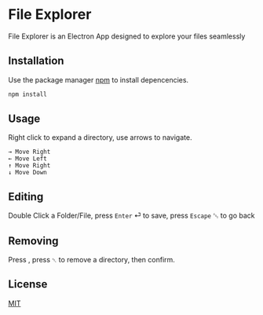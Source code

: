 # File Explorer

File Explorer is an Electron App designed to explore your files seamlessly

## Installation

Use the package manager [npm](https://www.npmjs.com/) to install depencencies.

```bash
npm install
```

## Usage

Right click to expand a directory, use arrows to navigate.

```
→ Move Right
← Move Left
↑ Move Right
↓ Move Down
```

## Editing

Double Click a Folder/File, press `Enter` ⏎ to save, press `Escape` ␛ to go back

## Removing

Press , press `␡` to remove a directory, then confirm.

## License

[MIT](https://choosealicense.com/licenses/mit/)
